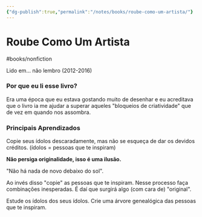 ```yaml
---
{"dg-publish":true,"permalink":"/notes/books/roube-como-um-artista/"}
---
```



# Roube Como Um Artista

#books/nonfiction 

Lido em... não lembro (2012-2016)

### Por que eu li esse livro?

Era uma época que eu estava gostando muito de desenhar e eu acreditava que o livro ia me ajudar a superar aqueles "bloqueios de criatividade" que de vez em quando nos assombra.

### Principais Aprendizados

Copie seus ídolos descaradamente, mas não se esqueça de dar os devidos créditos. (ídolos = pessoas que te inspiram)

**Não persiga originalidade, isso é uma ilusão.**

"Não há nada de novo debaixo do sol".

Ao invés disso "copie" as pessoas que te inspiram. Nesse processo faça combinações inesperadas. É daí que surgirá algo (com cara de) "original".

Estude os ídolos dos seus ídolos. Crie uma árvore genealógica das pessoas que te inspiram.

